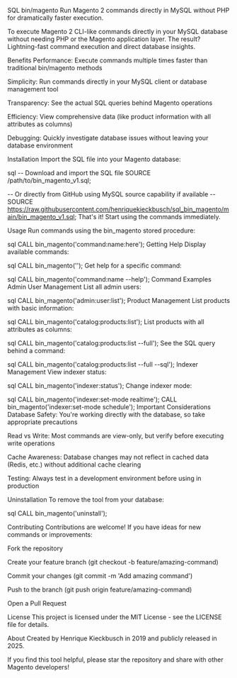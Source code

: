 SQL bin/magento
Run Magento 2 commands directly in MySQL without PHP for dramatically faster execution.

To execute Magento 2 CLI-like commands directly in your MySQL database without needing PHP or the Magento application layer. The result? Lightning-fast command execution and direct database insights.

Benefits
Performance: Execute commands multiple times faster than traditional bin/magento methods

Simplicity: Run commands directly in your MySQL client or database management tool

Transparency: See the actual SQL queries behind Magento operations

Efficiency: View comprehensive data (like product information with all attributes as columns)

Debugging: Quickly investigate database issues without leaving your database environment

Installation
Import the SQL file into your Magento database:

sql
-- Download and import the SQL file
SOURCE /path/to/bin_magento_v1.sql;

-- Or directly from GitHub using MySQL source capability if available
-- SOURCE https://raw.githubusercontent.com/henriquekieckbusch/sql_bin_magento/main/bin_magento_v1.sql;
That's it! Start using the commands immediately.

Usage
Run commands using the bin_magento stored procedure:

sql
CALL bin_magento('command:name:here');
Getting Help
Display available commands:

sql
CALL bin_magento('');
Get help for a specific command:

sql
CALL bin_magento('command:name --help');
Command Examples
Admin User Management
List all admin users:

sql
CALL bin_magento('admin:user:list');
Product Management
List products with basic information:

sql
CALL bin_magento('catalog:products:list');
List products with all attributes as columns:

sql
CALL bin_magento('catalog:products:list --full');
See the SQL query behind a command:

sql
CALL bin_magento('catalog:products:list --full --sql');
Indexer Management
View indexer status:

sql
CALL bin_magento('indexer:status');
Change indexer mode:

sql
CALL bin_magento('indexer:set-mode realtime');
CALL bin_magento('indexer:set-mode schedule');
Important Considerations
Database Safety: You're working directly with the database, so take appropriate precautions

Read vs Write: Most commands are view-only, but verify before executing write operations

Cache Awareness: Database changes may not reflect in cached data (Redis, etc.) without additional cache clearing

Testing: Always test in a development environment before using in production

Uninstallation
To remove the tool from your database:

sql
CALL bin_magento('uninstall');

Contributing
Contributions are welcome! If you have ideas for new commands or improvements:

Fork the repository

Create your feature branch (git checkout -b feature/amazing-command)

Commit your changes (git commit -m 'Add amazing command')

Push to the branch (git push origin feature/amazing-command)

Open a Pull Request

License
This project is licensed under the MIT License - see the LICENSE file for details.

About
Created by Henrique Kieckbusch in 2019 and publicly released in 2025.

If you find this tool helpful, please star the repository and share with other Magento developers!
